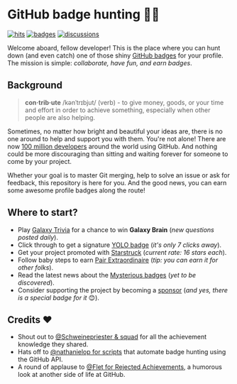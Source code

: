# GitHub badge hunting 🏹🦌

[![hits](https://img.shields.io/badge/dynamic/xml?color=success&label=views&query=//*[name()=%27text%27][3]&url=https://hits.seeyoufarm.com/api/count/incr/badge.svg?url=https%3A%2F%2Fgithub.com%2FParanoidUser%2Fyolo)](https://hits.seeyoufarm.com/api/count/graph/dailyhits.svg?url=https://github.com/ParanoidUser/yolo)
[![badges](https://img.shields.io/badge/badge%20hunt-226-red.svg)](https://github.com/ParanoidUser/yolo/blob/main/docs/CHANGELOG.md)
[![discussions](https://img.shields.io/github/discussions/ParanoidUser/yolo?color=%23ED8936)](https://github.com/ParanoidUser/yolo/discussions)

Welcome aboard, fellow developer! This is the place where you can hunt down (and even catch) one of those shiny [GitHub badges](https://github.blog/2022-06-09-introducing-achievements-recognizing-the-many-stages-of-a-developers-coding-journey/) for your profile. The mission is simple: *collaborate, have fun, and earn badges*.

## Background

> **con·trib·ute** /kənˈtrɪbjut/ (verb) - to give money, goods, or your time and effort in order to achieve something, especially when other people are also helping. 

Sometimes, no matter how bright and beautiful your ideas are, there is no one around to help and support you with them. You're not alone! There are now [100 million developers](https://github.blog/2023-01-25-100-million-developers-and-counting/) around the world using GitHub. And nothing could be more discouraging than sitting and waiting forever for someone to come by your project.

Whether your goal is to master Git merging, help to solve an issue or ask for feedback, this repository is here for you. And the good news, you can earn some awesome profile badges along the route!

## Where to start?

- Play [Galaxy Trivia](https://github.com/ParanoidUser/yolo/discussions/categories/galaxy-trivia?discussions_q=category%3A%22Galaxy+Trivia%22+is%3Aunanswered) for a chance to win **Galaxy Brain** (*new questions posted daily*).
- Click through to get a signature [YOLO badge](https://github.com/ParanoidUser/yolo/discussions/18) (*it's only 7 clicks away*).
- Get your project promoted with [Starstruck](https://github.com/ParanoidUser/yolo/discussions/385) (*current rate: 16 stars each*).
- Follow baby steps to earn [Pair Extraordinaire](https://github.com/ParanoidUser/yolo/discussions/26) (*tip: you can earn it for other folks*).
- Read the latest news about the [Mysterious badges](https://github.com/ParanoidUser/yolo/discussions/30) (*yet to be discovered*).
- Consider supporting the project by becoming a [sponsor](https://github.com/sponsors/ParanoidUser?frequency=one-time) (*and yes, there is a special badge for it* 😊).

## Credits ❤

 - Shout out to [@Schweinepriester & squad](https://github.com/Schweinepriester/github-profile-achievements) for all the achievement knowledge they shared.
 - Hats off to [@nathanielop for scripts](https://github.com/nathanielop/achievements) that automate badge hunting using the GitHub API.
 - A round of applause to [@Flet for Rejected Achievements](https://github.com/Flet/rejected-github-profile-achievements), a humorous look at another side of life at GitHub.
